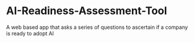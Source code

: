 # AI-Readiness-Assessment-Tool
A web based app that asks a series of questions to ascertain if a company is ready to adopt AI
